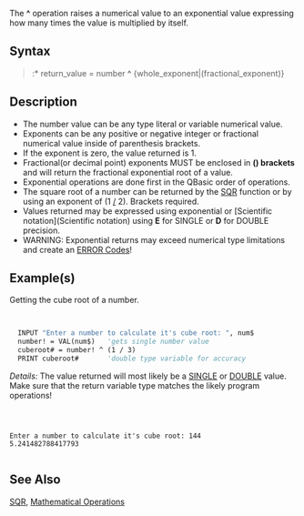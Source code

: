 The **^** operation raises a numerical value to an exponential value expressing how many times the value is multiplied by itself.


## Syntax

> :* return_value = number **^** {whole_exponent|(fractional_exponent)}


## Description


* The number value can be any type literal or variable numerical value.
* Exponents can be any positive or negative integer or fractional numerical value inside of parenthesis brackets.
* If the exponent is zero, the value returned is 1.
* Fractional(or decimal point) exponents MUST be enclosed in **() brackets** and will return the fractional exponential root of a value. 
* Exponential operations are done first in the QBasic order of operations.
* The square root of a number can be returned by the [SQR](SQR) function or by using an exponent of (1 [/](/) 2). Brackets required.
* Values returned may be expressed using exponential or [Scientific notation](Scientific notation) using **E** for SINGLE or **D** for DOUBLE precision.
* WARNING: Exponential returns may exceed numerical type limitations and create an [ERROR Codes](ERROR-Codes)! 


## Example(s)
 Getting the cube root of a number.


```vb

  
  INPUT "Enter a number to calculate it's cube root: ", num$
  number! = VAL(num$)   'gets single number value
  cuberoot# = number! ^ (1 / 3)
  PRINT cuberoot#       'double type variable for accuracy


```

*Details:* The value returned will most likely be a [SINGLE](SINGLE) or [DOUBLE](DOUBLE) value. Make sure that the return variable type matches the likely program operations!


```text



Enter a number to calculate it's cube root: 144
5.241482788417793


```





## See Also


[SQR](SQR), [Mathematical Operations](Mathematical-Operations)






